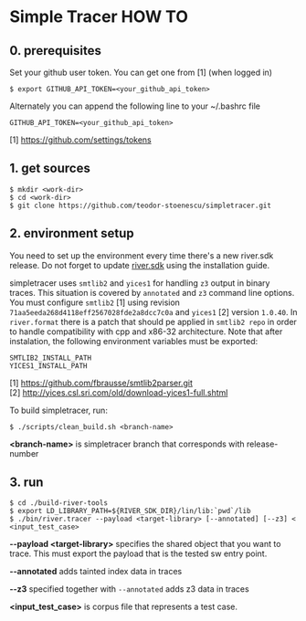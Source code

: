 # Simple Tracer HOW TO

## 0. prerequisites
Set your github user token. You can get one from [1] (when logged in)

```
$ export GITHUB_API_TOKEN=<your_github_api_token>
```

Alternately you can append the following line to your ~/.bashrc file

```
GITHUB_API_TOKEN=<your_github_api_token>
```
[1] https://github.com/settings/tokens

## 1. get sources

```
$ mkdir <work-dir>
$ cd <work-dir>
$ git clone https://github.com/teodor-stoenescu/simpletracer.git
```
## 2. environment setup

You need to set up the environment every time there's a new river.sdk release. Do not forget to update [river.sdk](https://github.com/teodor-stoenescu/river.sdk) using the installation guide.

simpletracer uses `smtlib2` and `yices1` for handling `z3` output in binary traces. This situation is covered by `annotated` and `z3` command line options. You must configure `smtlib2` [1] using revision `71aa5eeda268d4118eff2567028fde2a8dcc7c0a` and `yices1` [2] version `1.0.40`. In `river.format` there is a patch that should pe applied in `smtlib2 repo` in order to handle compatibility with cpp and x86-32 architecture. Note that after instalation, the following environment variables must be exported:  

`SMTLIB2_INSTALL_PATH`  
`YICES1_INSTALL_PATH`

[1] https://github.com/fbrausse/smtlib2parser.git  
[2] http://yices.csl.sri.com/old/download-yices1-full.shtml  

To build simpletracer, run:  
```
$ ./scripts/clean_build.sh <branch-name>
```
**\<branch-name\>** is simpletracer branch that corresponds with release-number

## 3. run
```
$ cd ./build-river-tools
$ export LD_LIBRARY_PATH=${RIVER_SDK_DIR}/lin/lib:`pwd`/lib
$ ./bin/river.tracer --payload <target-library> [--annotated] [--z3] < <input_test_case>
```
**--payload \<target-library\>** specifies the shared object that you want to trace. This must export the payload that is the tested sw entry point.

**--annotated** adds tainted index data in traces

**--z3** specified together with `--annotated` adds z3 data in traces

**\<input_test_case\>** is corpus file that represents a test case.
